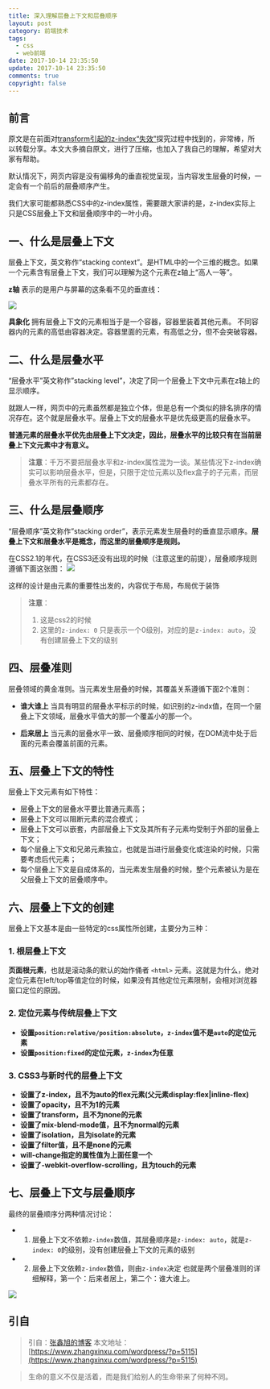 ```yaml
---
title: 深入理解层叠上下文和层叠顺序
layout: post
category: 前端技术
tags:
  - css
  - web前端
date: 2017-10-14 23:35:50
update: 2017-10-14 23:35:50
comments: true
copyright: false
---
```


## 前言

原文是在前面对[transform引起的z-index“失效”](https://destinytaoer.cn/2017/10/Transform-%E5%BC%95%E8%B5%B7%E7%9A%84-z-index-%E5%A4%B1%E6%95%88%E2%80%98/)探究过程中找到的，非常棒，所以转载分享。本文大多摘自原文，进行了压缩，也加入了我自己的理解，希望对大家有帮助。

默认情况下，网页内容是没有偏移角的垂直视觉呈现，当内容发生层叠的时候，一定会有一个前后的层叠顺序产生。

我们大家可能都熟悉CSS中的z-index属性，需要跟大家讲的是，z-index实际上只是CSS层叠上下文和层叠顺序中的一叶小舟。

<!-- more -->

## 一、什么是层叠上下文
层叠上下文，英文称作“stacking context”。是HTML中的一个三维的概念。如果一个元素含有层叠上下文，我们可以理解为这个元素在z轴上“高人一等”。

**z轴**
表示的是用户与屏幕的这条看不见的垂直线：

![](https://upload-images.jianshu.io/upload_images/7295449-a898aaf76a63dc5c.png?imageMogr2/auto-orient/strip%7CimageView2/2/w/1240)

**具象化**
拥有层叠上下文的元素相当于是一个容器，容器里装着其他元素。
不同容器内的元素的高低由容器决定。容器里面的元素，有高低之分，但不会突破容器。

## 二、什么是层叠水平
“层叠水平”英文称作”stacking level”，决定了同一个层叠上下文中元素在z轴上的显示顺序。

就跟人一样，网页中的元素虽然都是独立个体，但是总有一个类似的排名排序的情况存在。这个就是层叠水平。层叠上下文的层叠水平是优先级更高的层叠水平。

**普通元素的层叠水平优先由层叠上下文决定，因此，层叠水平的比较只有在当前层叠上下文元素中才有意义。**

>**注意**：千万不要把层叠水平和z-index属性混为一谈。某些情况下z-index确实可以影响层叠水平，但是，只限于定位元素以及flex盒子的子元素，而层叠水平所有的元素都存在。

## 三、什么是层叠顺序
“层叠顺序”英文称作”stacking order”，表示元素发生层叠时的垂直显示顺序。**层叠上下文和层叠水平是概念，而这里的层叠顺序是规则。**

在CSS2.1的年代，在CSS3还没有出现的时候（注意这里的前提），层叠顺序规则遵循下面这张图：
![](https://upload-images.jianshu.io/upload_images/7295449-ba5b01895cbecb35.png?imageMogr2/auto-orient/strip%7CimageView2/2/w/1240)

这样的设计是由元素的重要性出发的，内容优于布局，布局优于装饰
>**注意**：
>1. 这是css2的时候
>2. 这里的`z-index: 0` 只是表示一个0级别，对应的是`z-index: auto`，没有创建层叠上下文的级别

## 四、层叠准则

层叠领域的黄金准则。当元素发生层叠的时候，其覆盖关系遵循下面2个准则：

- **谁大谁上**
当具有明显的层叠水平标示的时候，如识别的z-indx值，在同一个层叠上下文领域，层叠水平值大的那一个覆盖小的那一个。

- **后来居上**
当元素的层叠水平一致、层叠顺序相同的时候，在DOM流中处于后面的元素会覆盖前面的元素。

## 五、层叠上下文的特性
层叠上下文元素有如下特性：

- 层叠上下文的层叠水平要比普通元素高；
- 层叠上下文可以阻断元素的混合模式；
- 层叠上下文可以嵌套，内部层叠上下文及其所有子元素均受制于外部的层叠上下文；
- 每个层叠上下文和兄弟元素独立，也就是当进行层叠变化或渲染的时候，只需要考虑后代元素；
- 每个层叠上下文是自成体系的，当元素发生层叠的时候，整个元素被认为是在父层叠上下文的层叠顺序中。

## 六、层叠上下文的创建

层叠上下文基本是由一些特定的css属性所创建，主要分为三种：

### 1. 根层叠上下文
**页面根元素**，也就是滚动条的默认的始作俑者 `<html>` 元素。这就是为什么，绝对定位元素在left/top等值定位的时候，如果没有其他定位元素限制，会相对浏览器窗口定位的原因。

### 2. 定位元素与传统层叠上下文
- **设置`position:relative/position:absolute`，`z-index`值不是`auto`的定位元素**
- **设置`position:fixed`的定位元素，`z-index`为任意**

### 3. CSS3与新时代的层叠上下文

- **设置了z-index，且不为auto的flex元素(父元素display:flex|inline-flex)**
- **设置了opacity，且不为1的元素**
- **设置了transform，且不为none的元素**
- **设置了mix-blend-mode值，且不为normal的元素**
- **设置了isolation，且为isolate的元素**
- **设置了filter值，且不是none的元素**
- **will-change指定的属性值为上面任意一个**
- **设置了-webkit-overflow-scrolling，且为touch的元素**

## 七、层叠上下文与层叠顺序
最终的层叠顺序分两种情况讨论：
- 1. 层叠上下文不依赖`z-index`数值，其层叠顺序是`z-index: auto`，就是`z-index: 0`的级别，没有创建层叠上下文的元素的级别
- 2. 层叠上下文依赖`z-index`数值，则由`z-index`决定
也就是两个层叠准则的详细解释，第一个：后来者居上，第二个：谁大谁上。

![](https://upload-images.jianshu.io/upload_images/7295449-52bb630f54165a8e.png?imageMogr2/auto-orient/strip%7CimageView2/2/w/1240)

## 引自
> 引自：[张鑫旭的博客](https://www.zhangxinxu.com/)
> 本文地址：[https://www.zhangxinxu.com/wordpress/?p=5115](https://www.zhangxinxu.com/wordpress/?p=5115)

<blockquote class="blockquote-center">生命的意义不仅是活着，而是我们给别人的生命带来了何种不同。</blockquote>
